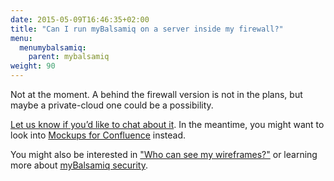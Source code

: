 ```yaml
---
date: 2015-05-09T16:46:35+02:00
title: "Can I run myBalsamiq on a server inside my firewall?"
menu:
  menumybalsamiq:
    parent: mybalsamiq
weight: 90
---
```


Not at the moment. A behind the firewall version is not in the plans, but maybe a private-cloud one could be a possibility.

[Let us know if you’d like to chat about it](mailto:peldi@balsamiq.com). In the meantime, you might want to look into [Mockups for Confluence](https://marketplace.atlassian.com/plugins/com.balsamiq.confluence.plugins.mockups) instead.

You might also be interested in ["Who can see my wireframes?"](http://support.balsamiq.com/customer/portal/articles/174898#see) or learning more about [myBalsamiq security](http://support.balsamiq.com/customer/portal/articles/805389).

